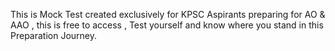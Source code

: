 This is Mock Test created exclusively for KPSC Aspirants preparing for AO & AAO , this is free to access , Test yourself and know where you stand in this Preparation Journey.
